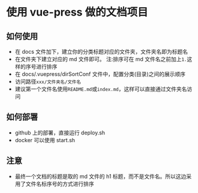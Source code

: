 # 使用 vue-press 做的文档项目

## 如何使用

- 在 docs 文件加下，建立你的分类标题对应的文件夹，文件夹名即为标题名
- 在文件夹下建立对应的 md 文件即可。 注:排序可在 md 文件名之前加上`1.`这样的序号进行排序
- 在 docs/.vuepress/dirSortConf 文件中，配置分类(目录)之间的展示顺序
- 访问路径`xxx/文件夹名/文件名`
- 建议第一个文件名使用`README.md`或`index.md`，这样可以直接通过文件夹名访问

## 如何部署

- github 上的部署，直接运行 deploy.sh
- docker 可以使用 start.sh

## 注意

- 最终一个文档的标题是取的 md 文件的 h1 标题，而不是文件名。所以这边采用了文件名标序号的方式进行排序
